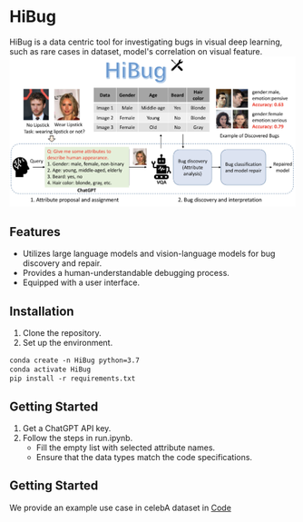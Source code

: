 # HiBug

HiBug is a data centric tool for investigating bugs in visual deep learning, such as rare cases in dataset, model's correlation on visual feature.
![Workflow](hibug.png)

## Features

- Utilizes large language models and vision-language models for bug discovery and repair.
- Provides a human-understandable debugging process.
- Equipped with a user interface.


## Installation

1. Clone the repository.
2. Set up the environment.
```
conda create -n HiBug python=3.7
conda activate HiBug
pip install -r requirements.txt
```

## Getting Started
1. Get a ChatGPT API key.
2. Follow the steps in run.ipynb.
    - Fill the empty list with selected attribute names.
    - Ensure that the data types match the code specifications.

## Getting Started
We provide an example use case in celebA dataset in [Code](celebA_use_case.ipynb)